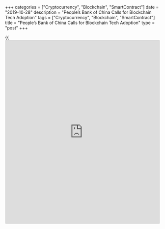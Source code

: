 +++
categories = ["Cryptocurrency", "Blockchain", "SmartContract"]
date = "2019-10-28"
description = "People’s Bank of China Calls for Blockchain Tech Adoption"
tags = ["Cryptocurrency", "Blockchain", "SmartContract"]
title = "People’s Bank of China Calls for Blockchain Tech Adoption"
type = "post"
+++

{{<iframe id="large-banner" src="https://www.bounty.group/#slide=23.0" width="100%" height="600" scrolling="no" style="border: 0px solid rgb(216, 221, 230); border-radius: 3px;">}}

The tech departmental head of the People’s Bank of China (PBoC) has
called for commercial banks to embrace [blockchain](https://www.letsplayfx.com/blog/trade-forex-with-bitcoin/) technology in digital
finance branch, according to reports by financial companies in the
framework of  Shanghai forum.

![[blockchain](https://www.letsplayfx.com/blog/trade-forex-with-bitcoin/) adoption in china][1]_Photo: Pixabay_

By the way, the central bank of China is actually developing its own
digital yuan, which as it is expected to be launched in the nearest
time. The working process on its own currency was triggered by [news](https://www.letsplayfx.com/blog/forex-news-website/)
about Facebook’s Libra project.

This [news](https://www.letsplayfx.com/blog/forex-news-website/) about China’s plans pushed the [bitcoin](https://www.letsplayfx.com/blog/forex-for-bitcoin/) prices up by more than
16 percent the prior day, to touch the border more than $9,900. So, the
wide-spread cryptocurrency gained over the weekend by near ⅓.

One should also keep in mind, that not so long ago China had completely
opposite opinion. This fact had repeatedly drew the [bitcoin](https://www.letsplayfx.com/blog/forex-for-bitcoin/) prices down.

As for the cryptocurrency rates for Monday, they are as follows:

  * Bitcoin eased by 2.48 percent, to $9373;

  * Ethereum slipped by 1.96 percent, to $182.85;

  * Ripple lost 0.53 percent, to $0.2966;

  * Bitcoin Cash added 0.91 percent, to $265.70;

  * Litecoin descended by 3.91 percent, to $58,27 at 13.42 GMT.

   1. /files/filemanager/image/For_Analytics_21/[blockchain](https://www.letsplayfx.com/blog/trade-forex-with-bitcoin/)_crypto_[bitcoin](https://www.letsplayfx.com/blog/forex-for-bitcoin/)_pixabay_2810.jpg